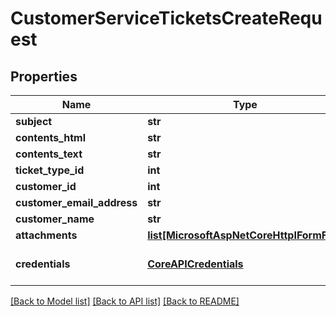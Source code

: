 # CustomerServiceTicketsCreateRequest

## Properties
Name | Type | Description | Notes
------------ | ------------- | ------------- | -------------
**subject** | **str** |  | [optional] 
**contents_html** | **str** |  | [optional] 
**contents_text** | **str** |  | [optional] 
**ticket_type_id** | **int** |  | [optional] 
**customer_id** | **int** |  | [optional] 
**customer_email_address** | **str** |  | [optional] 
**customer_name** | **str** |  | [optional] 
**attachments** | [**list[MicrosoftAspNetCoreHttpIFormFile]**](MicrosoftAspNetCoreHttpIFormFile.md) |  | [optional] 
**credentials** | [**CoreAPICredentials**](CoreAPICredentials.md) | Company API credentials | 

[[Back to Model list]](../README.md#documentation-for-models) [[Back to API list]](../README.md#documentation-for-api-endpoints) [[Back to README]](../README.md)


